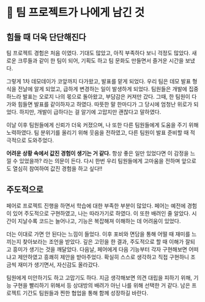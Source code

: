 # 👫 팀 프로젝트가 나에게 남긴 것

## 힘들 때 더욱 단단해진다

팀 프로젝트 경험은 처음 이였다. 기대도 많았고, 아직 부족하다 보니 걱정도 많았다. 새로운 크루들과 같이 한 팀이 되어, 기획도 하고 팀 문화도 만들면서 즐거운 시간을 보냈다.

그렇게 1차 데모데이가 코앞까지 다가왔고, 발표를 맡게 되었다. 우리 팀은 데모 발표 형식을 전날에 알게 되었고, 급하게 변경하는 일이 발생하게 되었다. 팀원들은 개발에 집중하느라 발표는 오로지 나의 몫으로 돌아왔고, 부담감은 커져만 갔다. 그때, 한 팀원이 다가와 힘들면 발표를 같이하자고 하였다. 따뜻한 말 한마디가 그 당시에 엄청난 위로가 되었다. 하지만, 개발이 급하다는 걸 알기에 고맙지만 괜찮다고 말하였다.

이날 이후 팀원들에게 신뢰가 더욱 커졌으며, 나 또한 다른 팀원들에게 도움을 주기 위해 노력하였다. 팀 분위기를 올리기 위해 웃음을 전하였고, 다른 팀원이 발표 준비할 때 적극적으로 도와주었다.

**어려운 상황 속에서 값진 경험이 생기는 거 같다.** 항상 좋은 일만 있었다면 이 감정을 느낄 수 있었을까? 라는 의문이 든다.
다시 한번 우리 팀원들에게 고마움을 전하며 앞으로도 열심히 참여하여 값진 경험을 하고 싶다!!

## 주도적으로

페어로 프로젝트 진행을 하면서 학습에 대한 부족한 부분이 많았다. 페어는 예전에 경험이 있어 주도적으로 구현하였고, 나는 따라가기로 하였다. 이 또한 배려인 줄 알았다. 시간이 지날수록 코드는 늘어나고, 기능은 복잡해져 이해하는 데 어려움이 있었다.

더는 이대로 가면 안 된다는 느낌이 들었다. 이후 포비와 면담을 통해 어떨 때 재미를 느끼는지 찾아보라는 조언을 받았다. 깊은 고민을 한 결과, 주도적으로 할 때 이해가 잘되고 흥미가 생기는 것을 깨달았다. 다음날, 페어에게 다음 기능부터 각자 구현해보면 어떠냐고 제안하였고 흥쾌히 제안을 받아주었다. 확실히 스스로 생각하고 직접 구현하니 조금씩 재미가 생기면서, 자신감도 올라갔다.

팀원에게 미안하기도 하고 고맙기도 하다.
지금 생각해보면 의견 대립을 피하기 위해, 기능 구현을 빨리하기 위해서 등 상대방의 배려가 아닌 나를 위해 선택한 거 같다.
남은 프로젝트 기간도 팀원들과 찐한 협업을 통해 함께 성장하길 바란다.
